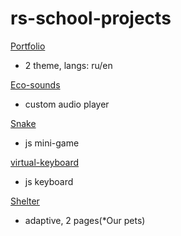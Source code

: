 # rs-school-projects

[Portfolio](https://rolling-scopes-school.github.io/nikimad-JSFEPRESCHOOL/portfolio/)

- 2 theme, langs: ru/en

[Eco-sounds](https://rolling-scopes-school.github.io/nikimad-JSFEPRESCHOOL/eco-sounds/)

- custom audio player

[Snake](https://rolling-scopes-school.github.io/nikimad-JSFEPRESCHOOL/random-game/)

- js mini-game

[virtual-keyboard](https://rolling-scopes-school.github.io/nikimad-JSFE2022Q1/virtual-keyboard/)

- js keyboard

[Shelter](https://rolling-scopes-school.github.io/nikimad-JSFE2022Q1/shelter/)

- adaptive, 2 pages(*Our pets)
